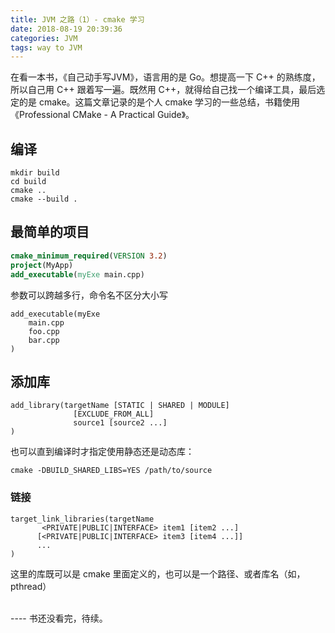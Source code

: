 ```yaml
---
title: JVM 之路（1）- cmake 学习
date: 2018-08-19 20:39:36
categories: JVM
tags: way to JVM
---
```


在看一本书，《自己动手写JVM》，语言用的是 Go。想提高一下 C++ 的熟练度，所以自己用 C++ 跟着写一遍。既然用 C++，就得给自己找一个编译工具，最后选定的是 cmake。这篇文章记录的是个人 cmake 学习的一些总结，书籍使用《Professional CMake - A Practical Guide》。

<!--more-->

## 编译
```shell
mkdir build
cd build
cmake ..
cmake --build .
```

## 最简单的项目
```cmake
cmake_minimum_required(VERSION 3.2)
project(MyApp)
add_executable(myExe main.cpp)
```

参数可以跨越多行，命令名不区分大小写
```
add_executable(myExe
    main.cpp
    foo.cpp
    bar.cpp
)
```

## 添加库
```
add_library(targetName [STATIC | SHARED | MODULE]
              [EXCLUDE_FROM_ALL]
              source1 [source2 ...]
)
```
也可以直到编译时才指定使用静态还是动态库：
```shell
cmake -DBUILD_SHARED_LIBS=YES /path/to/source
```

### 链接

```
target_link_libraries(targetName
       <PRIVATE|PUBLIC|INTERFACE> item1 [item2 ...]
      [<PRIVATE|PUBLIC|INTERFACE> item3 [item4 ...]]
      ...
)
```

这里的库既可以是 cmake 里面定义的，也可以是一个路径、或者库名（如，pthread）


<br>
----
书还没看完，待续。